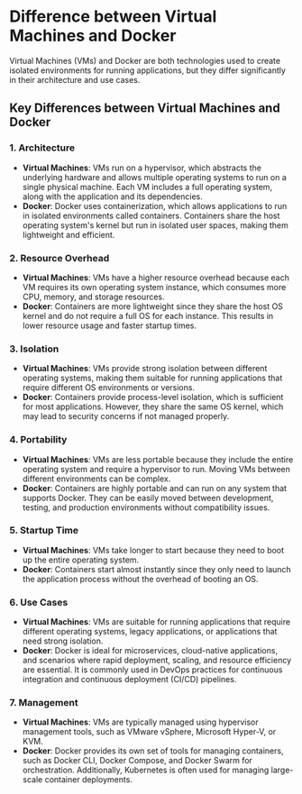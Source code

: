# Difference between Virtual Machines and Docker

Virtual Machines (VMs) and Docker are both technologies used to create isolated environments for running applications, but they differ significantly in their architecture and use cases.

## Key Differences between Virtual Machines and Docker

### 1. Architecture

- **Virtual Machines**: VMs run on a hypervisor, which abstracts the underlying hardware and allows multiple operating systems to run on a single physical machine. Each VM includes a full operating system, along with the application and its dependencies.
- **Docker**: Docker uses containerization, which allows applications to run in isolated environments called containers. Containers share the host operating system's kernel but run in isolated user spaces, making them lightweight and efficient.

### 2. Resource Overhead

- **Virtual Machines**: VMs have a higher resource overhead because each VM requires its own operating system instance, which consumes more CPU, memory, and storage resources.
- **Docker**: Containers are more lightweight since they share the host OS kernel and do not require a full OS for each instance. This results in lower resource usage and faster startup times.

### 3. Isolation

- **Virtual Machines**: VMs provide strong isolation between different operating systems, making them suitable for running applications that require different OS environments or versions.
- **Docker**: Containers provide process-level isolation, which is sufficient for most applications. However, they share the same OS kernel, which may lead to security concerns if not managed properly.

### 4. Portability

- **Virtual Machines**: VMs are less portable because they include the entire operating system and require a hypervisor to run. Moving VMs between different environments can be complex.
- **Docker**: Containers are highly portable and can run on any system that supports Docker. They can be easily moved between development, testing, and production environments without compatibility issues.

### 5. Startup Time

- **Virtual Machines**: VMs take longer to start because they need to boot up the entire operating system.
- **Docker**: Containers start almost instantly since they only need to launch the application process without the overhead of booting an OS.

### 6. Use Cases

- **Virtual Machines**: VMs are suitable for running applications that require different operating systems, legacy applications, or applications that need strong isolation.
- **Docker**: Docker is ideal for microservices, cloud-native applications, and scenarios where rapid deployment, scaling, and resource efficiency are essential. It is commonly used in DevOps practices for continuous integration and continuous deployment (CI/CD) pipelines.

### 7. Management

- **Virtual Machines**: VMs are typically managed using hypervisor management tools, such as VMware vSphere, Microsoft Hyper-V, or KVM.
- **Docker**: Docker provides its own set of tools for managing containers, such as Docker CLI, Docker Compose, and Docker Swarm for orchestration. Additionally, Kubernetes is often used for managing large-scale container deployments.